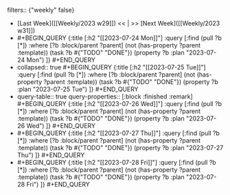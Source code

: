 filters:: {"weekly" false}

- [Last Week]([[Weekly/2023 w29]]) << | >> [Next Week]([[Weekly/2023 w31]])
- #+BEGIN_QUERY
  {:title [:h2 "[[2023-07-24 Mon]]"]
  :query [:find (pull ?b [*])
       :where
       [?b :block/parent ?parent]
       (not (has-property ?parent :template))
       (task ?b #{"TODO" "DONE"})
       (property ?b :plan "2023-07-24 Mon")
  ]}
  #+END_QUERY
- collapsed:: true
  #+BEGIN_QUERY
  {:title [:h2 "[[2023-07-25 Tue]]"]
  :query [:find (pull ?b [*])
       :where
       [?b :block/parent ?parent]
       (not (has-property ?parent :template))
       (task ?b #{"TODO" "DONE"})
       (property ?b :plan "2023-07-25 Tue")
  ]}
  #+END_QUERY
- query-table:: true
  query-properties:: [:block :finished :remark]
  #+BEGIN_QUERY
  {:title [:h2 "[[2023-07-26 Wed]]"]
  :query [:find (pull ?b [*])
       :where
       [?b :block/parent ?parent]
       (not (has-property ?parent :template))
       (task ?b #{"TODO" "DONE"})
       (property ?b :plan "2023-07-26 Wed")
  ]}
  #+END_QUERY
- #+BEGIN_QUERY
  {:title [:h2 "[[2023-07-27 Thu]]"]
  :query [:find (pull ?b [*])
       :where
       [?b :block/parent ?parent]
       (not (has-property ?parent :template))
       (task ?b #{"TODO" "DONE"})
       (property ?b :plan "2023-07-27 Thu")
  ]}
  #+END_QUERY
- #+BEGIN_QUERY
  {:title [:h2 "[[2023-07-28 Fri]]"]
  :query [:find (pull ?b [*])
       :where
       [?b :block/parent ?parent]
       (not (has-property ?parent :template))
       (task ?b #{"TODO" "DONE"})
       (property ?b :plan "2023-07-28 Fri")
  ]}
  #+END_QUERY